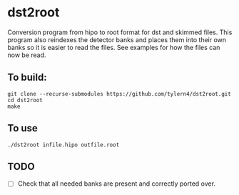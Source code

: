 # dst2root

Conversion program from hipo to root format for dst and skimmed files. This program also reindexes the detector banks and places them into their own banks so it is easier to read the files. See examples for how the files can now be read.

## To build:

    git clone --recurse-submodules https://github.com/tylern4/dst2root.git
    cd dst2root
    make

## To use
    ./dst2root infile.hipo outfile.root

## TODO

-   [ ] Check that all needed banks are present and correctly ported over.
